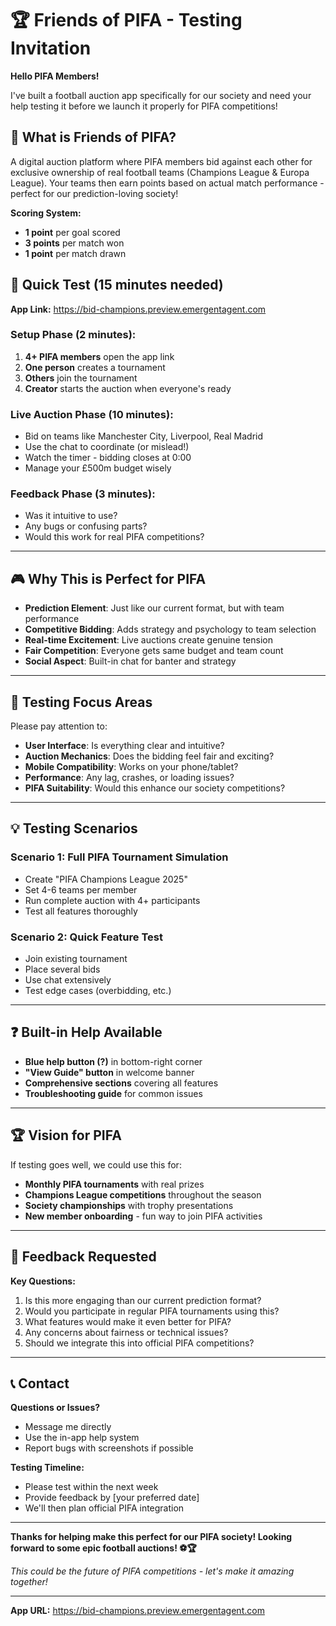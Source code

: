# 🏆 Friends of PIFA - Testing Invitation

**Hello PIFA Members!** 

I've built a football auction app specifically for our society and need your help testing it before we launch it properly for PIFA competitions!

## 🎯 What is Friends of PIFA?

A digital auction platform where PIFA members bid against each other for exclusive ownership of real football teams (Champions League & Europa League). Your teams then earn points based on actual match performance - perfect for our prediction-loving society!

**Scoring System:**
- **1 point** per goal scored
- **3 points** per match won  
- **1 point** per match drawn

## 🚀 Quick Test (15 minutes needed)

**App Link:** https://bid-champions.preview.emergentagent.com

### Setup Phase (2 minutes):
1. **4+ PIFA members** open the app link
2. **One person** creates a tournament 
3. **Others** join the tournament
4. **Creator** starts the auction when everyone's ready

### Live Auction Phase (10 minutes):
- Bid on teams like Manchester City, Liverpool, Real Madrid
- Use the chat to coordinate (or mislead!) 
- Watch the timer - bidding closes at 0:00
- Manage your £500m budget wisely

### Feedback Phase (3 minutes):
- Was it intuitive to use?
- Any bugs or confusing parts?
- Would this work for real PIFA competitions?

---

## 🎮 Why This is Perfect for PIFA

- **Prediction Element**: Just like our current format, but with team performance
- **Competitive Bidding**: Adds strategy and psychology to team selection
- **Real-time Excitement**: Live auctions create genuine tension
- **Fair Competition**: Everyone gets same budget and team count
- **Social Aspect**: Built-in chat for banter and strategy

---

## 🔧 Testing Focus Areas

Please pay attention to:

- **User Interface**: Is everything clear and intuitive?
- **Auction Mechanics**: Does the bidding feel fair and exciting?
- **Mobile Compatibility**: Works on your phone/tablet?
- **Performance**: Any lag, crashes, or loading issues?
- **PIFA Suitability**: Would this enhance our society competitions?

---

## 💡 Testing Scenarios

### Scenario 1: Full PIFA Tournament Simulation
- Create "PIFA Champions League 2025"
- Set 4-6 teams per member
- Run complete auction with 4+ participants
- Test all features thoroughly

### Scenario 2: Quick Feature Test
- Join existing tournament
- Place several bids
- Use chat extensively
- Test edge cases (overbidding, etc.)

---

## ❓ Built-in Help Available

- **Blue help button (?)** in bottom-right corner
- **"View Guide" button** in welcome banner
- **Comprehensive sections** covering all features
- **Troubleshooting guide** for common issues

---

## 🏆 Vision for PIFA

If testing goes well, we could use this for:

- **Monthly PIFA tournaments** with real prizes
- **Champions League competitions** throughout the season
- **Society championships** with trophy presentations
- **New member onboarding** - fun way to join PIFA activities

---

## 📝 Feedback Requested

**Key Questions:**
1. Is this more engaging than our current prediction format?
2. Would you participate in regular PIFA tournaments using this?
3. What features would make it even better for PIFA?
4. Any concerns about fairness or technical issues?
5. Should we integrate this into official PIFA competitions?

---

## 📞 Contact

**Questions or Issues?**
- Message me directly
- Use the in-app help system
- Report bugs with screenshots if possible

**Testing Timeline:**
- Please test within the next week
- Provide feedback by [your preferred date]
- We'll then plan official PIFA integration

---

**Thanks for helping make this perfect for our PIFA society! Looking forward to some epic football auctions! ⚽🏆**

*This could be the future of PIFA competitions - let's make it amazing together!*

---
**App URL:** https://bid-champions.preview.emergentagent.com